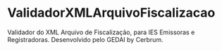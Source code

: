 # ValidadorXMLArquivoFiscalizacao
Validador do XML Arquivo de Fiscalização, para IES Emissoras e Registradoras. Desenvolvido pelo GEDAI by Cerbrum.
